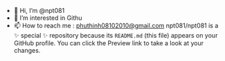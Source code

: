 - 👋 Hi, I’m @npt081
- 👀 I’m interested in Githu
- 📫 How to reach me :
phuthinh08102010@gmail.com
npt081/npt081 is a ✨ special ✨ repository because its `README.md` (this file) appears on your GitHub profile.
You can click the Preview link to take a look at your changes.
